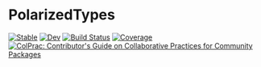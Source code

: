 # PolarizedTypes

[![Stable](https://img.shields.io/badge/docs-stable-blue.svg)](https://ptiede.github.io/PolarizedTypes.jl/stable/)
[![Dev](https://img.shields.io/badge/docs-dev-blue.svg)](https://ptiede.github.io/PolarizedTypes.jl/dev/)
[![Build Status](https://github.com/ptiede/PolarizedTypes.jl/actions/workflows/CI.yml/badge.svg?branch=main)](https://github.com/ptiede/PolarizedTypes.jl/actions/workflows/CI.yml?query=branch%3Amain)
[![Coverage](https://codecov.io/gh/ptiede/PolarizedTypes.jl/branch/main/graph/badge.svg)](https://codecov.io/gh/ptiede/PolarizedTypes.jl)
[![ColPrac: Contributor's Guide on Collaborative Practices for Community Packages](https://img.shields.io/badge/ColPrac-Contributor's%20Guide-blueviolet)](https://github.com/SciML/ColPrac)
